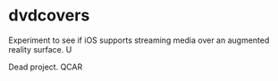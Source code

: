 # dvdcovers
Experiment to see if iOS supports streaming media over an augmented reality surface. U

Dead project. QCAR
